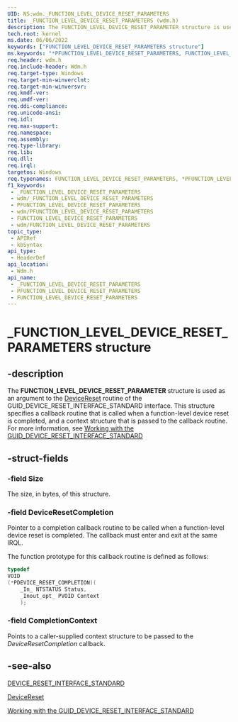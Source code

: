 ```yaml
---
UID: NS:wdm._FUNCTION_LEVEL_DEVICE_RESET_PARAMETERS
title: _FUNCTION_LEVEL_DEVICE_RESET_PARAMETERS (wdm.h)
description: The FUNCTION_LEVEL_DEVICE_RESET_PARAMETER structure is used as an argument to the DeviceReset routine of the GUID_DEVICE_RESET_INTERFACE_STANDARD interface.
tech.root: kernel
ms.date: 06/06/2022
keywords: ["FUNCTION_LEVEL_DEVICE_RESET_PARAMETERS structure"]
ms.keywords: "*PFUNCTION_LEVEL_DEVICE_RESET_PARAMETERS, FUNCTION_LEVEL_DEVICE_RESET_PARAMETERS, FUNCTION_LEVEL_DEVICE_RESET_PARAMETERS structure [Kernel-Mode Driver Architecture], PFUNCTION_LEVEL_DEVICE_RESET_PARAMETERS, PFUNCTION_LEVEL_DEVICE_RESET_PARAMETERS structure pointer [Kernel-Mode Driver Architecture], _FUNCTION_LEVEL_DEVICE_RESET_PARAMETERS, kernel.function_level_device_reset_parameters, wdm/FUNCTION_LEVEL_DEVICE_RESET_PARAMETERS, wdm/PFUNCTION_LEVEL_DEVICE_RESET_PARAMETERS"
req.header: wdm.h
req.include-header: Wdm.h
req.target-type: Windows
req.target-min-winverclnt: 
req.target-min-winversvr: 
req.kmdf-ver: 
req.umdf-ver: 
req.ddi-compliance: 
req.unicode-ansi: 
req.idl: 
req.max-support: 
req.namespace: 
req.assembly: 
req.type-library: 
req.lib: 
req.dll: 
req.irql: 
targetos: Windows
req.typenames: FUNCTION_LEVEL_DEVICE_RESET_PARAMETERS, *PFUNCTION_LEVEL_DEVICE_RESET_PARAMETERS
f1_keywords:
 - _FUNCTION_LEVEL_DEVICE_RESET_PARAMETERS
 - wdm/_FUNCTION_LEVEL_DEVICE_RESET_PARAMETERS
 - PFUNCTION_LEVEL_DEVICE_RESET_PARAMETERS
 - wdm/PFUNCTION_LEVEL_DEVICE_RESET_PARAMETERS
 - FUNCTION_LEVEL_DEVICE_RESET_PARAMETERS
 - wdm/FUNCTION_LEVEL_DEVICE_RESET_PARAMETERS
topic_type:
 - APIRef
 - kbSyntax
api_type:
 - HeaderDef
api_location:
 - Wdm.h
api_name:
 - _FUNCTION_LEVEL_DEVICE_RESET_PARAMETERS
 - PFUNCTION_LEVEL_DEVICE_RESET_PARAMETERS
 - FUNCTION_LEVEL_DEVICE_RESET_PARAMETERS
---
```


# _FUNCTION_LEVEL_DEVICE_RESET_PARAMETERS structure

## -description

The **FUNCTION_LEVEL_DEVICE_RESET_PARAMETER** structure  is used as an argument to the [DeviceReset](./nc-wdm-device_reset_handler.md) routine of the GUID_DEVICE_RESET_INTERFACE_STANDARD interface. This structure specifies a callback routine that is called  when a function-level device reset is completed, and a context structure that is passed to the callback routine. For more information, see [Working with the GUID_DEVICE_RESET_INTERFACE_STANDARD](/windows-hardware/drivers/kernel/working-with-guid-device-reset-interface-standard)

## -struct-fields

### -field Size

The size, in bytes, of this structure.

### -field DeviceResetCompletion

Pointer to a completion callback routine to be called when a function-level device reset is completed. The callback must enter and exit at the same IRQL.

The function prototype for this callback routine is defined as follows:

```cpp
typedef
VOID
(*PDEVICE_RESET_COMPLETION)(
    _In_ NTSTATUS Status,
    _Inout_opt_ PVOID Context
    );
```

### -field CompletionContext

Points to a caller-supplied context structure to be passed to the *DeviceResetCompletion* callback.

## -see-also

[DEVICE_RESET_INTERFACE_STANDARD](./ns-wdm-_device_reset_interface_standard.md)

[DeviceReset](./nc-wdm-device_reset_handler.md)

[Working with the GUID_DEVICE_RESET_INTERFACE_STANDARD](/windows-hardware/drivers/kernel/working-with-guid-device-reset-interface-standard)